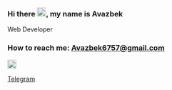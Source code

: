 ### Hi there <img src="https://media.giphy.com/media/hvRJCLFzcasrR4ia7z/giphy.gif" width="20px">, my name is Avazbek
Web Developer <br>
<h3>How to reach me:
  <a href = "mailto: Avazbek6757@gmail.com"> Avazbek6757@gmail.com </a>
</h3>
<div>
<a href="https://t.me/abdisalomov" style="display: flex; align-items: center;">
  <img src="https://cdn-icons-png.flaticon.com/512/2111/2111646.png" width="20px">
</a>
<a href="https://t.me/abdisalomov" style="display: flex; align-items: center;">
  <p>Telegram</p>
</a>
 </div>
